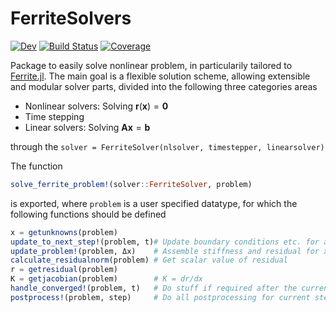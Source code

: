 # FerriteSolvers
[![Dev](https://img.shields.io/badge/docs-dev-blue.svg)](https://KnutAM.github.io/FerriteSolvers.jl/dev)
[![Build Status](https://github.com/KnutAM/FerriteSolvers.jl/actions/workflows/CI.yml/badge.svg?branch=main)](https://github.com/KnutAM/FerriteSolvers.jl/actions/workflows/CI.yml?query=branch%3Amain)
[![Coverage](https://codecov.io/gh/KnutAM/FerriteSolvers.jl/branch/main/graph/badge.svg)](https://codecov.io/gh/KnutAM/FerriteSolvers.jl)

Package to easily solve nonlinear problem, in particularily tailored to [Ferrite.jl](https://github.com/Ferrite-FEM/Ferrite.jl).
The main goal is a flexible solution scheme, allowing extensible and modular solver parts, divided into the following three 
categories areas

* Nonlinear solvers: Solving $\boldsymbol{r}(\boldsymbol{x})=\boldsymbol{0}$
* Time stepping
* Linear solvers: Solving $\boldsymbol{A}\boldsymbol{x}=\boldsymbol{b}$

through the `solver = FerriteSolver(nlsolver, timestepper, linearsolver)`

The function 
```julia
solve_ferrite_problem!(solver::FerriteSolver, problem)
```
is exported, where `problem` is a user specified datatype, 
for which the following functions should be defined

```julia
x = getunknowns(problem)
update_to_next_step!(problem, t)# Update boundary conditions etc. for a new time step
update_problem!(problem, Δx)    # Assemble stiffness and residual for x+=Δx 
calculate_residualnorm(problem) # Get scalar value of residual
r = getresidual(problem)
K = getjacobian(problem)        # K = dr/dx
handle_converged!(problem, t)   # Do stuff if required after the current time step has converged. 
postprocess!(problem, step)     # Do all postprocessing for current step (after convergence)
```
